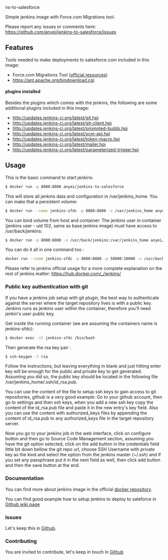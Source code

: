 ns-to-salesforce

Simple jenkins image with Force.com Migrations tool.

Please report any issues or comments here:
https://github.com/anyei/jenkins-to-salesforce/issues

## Features
Tools needed to make deployments to salesforce.com included in this image:
* Force.com Migrations Tool ([official resources]( https://developer.salesforce.com/page/Force.com_Migration_Tool ))
* https://ant.apache.org/bindownload.cgi

#### plugins installed
Besides the plugins which comes with the jenkins, the following are some additional plugins included in this image:
* http://updates.jenkins-ci.org/latest/git.hpi
* http://updates.jenkins-ci.org/latest/git-client.hpi
* http://updates.jenkins-ci.org/latest/promoted-builds.hpi
* http://updates.jenkins-ci.org/latest/scm-api.hpi
* http://updates.jenkins-ci.org/latest/token-macro.hpi
* http://updates.jenkins-ci.org/latest/mailer.hpi
* http://updates.jenkins-ci.org/latest/parameterized-trigger.hpi

## Usage

This is the basic command to start jenkins:
```sh
$ docker run -p 8080:8080 anyei/jenkins-to-salesforce
```
This will store all jenkins data and configuration in /var/jenkins_home. You can make that a persistent volume:

```sh
$ docker run --name jenkins-sfdc -p 8080:8080 -v /var/jenkins_home anyei/jenkins-to-salesforce
```

You can bind volume from host and container: 
The jenkins user in container (jenkins user - uid 102, same as base jenkins image) must have access to /usr/back/jenkins:

```sh
$ docker run -p 8080:8080 -v /usr/back/jenkins:/var/jenkins_home anyei/jenkins-to-salesforce
```

You can do it all in one command too : 
```sh
docker run --name jenkins-sfdc -p 8080:8080 -p 50000:50000 -v /usr/back/jenkins:/var/jenkins_home -d anyei/jenkins-to-salesforce
```

Please refer to jenkins official usage for a more complete explanation on the rest of jenkins matter: https://hub.docker.com/_/jenkins/


### Public key authentication with git
If you have a jenkins job setup with git plugin, the best way to authenticate against the server where the target repository lives is with a public key. Jenkins runs as jenkins user within the container, therefore you'll need jenkin's user public key.

Get inside the running container (we are assuming the containers name is jenkins-sfdc):
```sh
$ docker exec -it jenkins-sfdc /bin/bash 
```
Then generate the rsa key pair :
```sh
$ ssh-keygen -t rsa 
```
Follow the instructions, but leaving everything in blank and just hitting enter key will be enough for the public and private key to get generated. Assuming you did so, the public key should be located in the following file /var/jenkins_home/.ssh/id_rsa.pub. 

You can use the content of the file to setup ssh keys to gain access to git repositories, github is a very good example: Go to your github account, then go to settings and then ssh keys, when you add a new ssh key copy the content of the id_rsa.pub file and paste it in the new entry's key field. Also you can use the content with authorized_keys files by appending the content of id_rsa.pub to any authorized_keys file in the target repository server.

Now you go to your jenkins job in the web interface, click on configure button and then go to Source Code Management section, assuming you have the git option selected, click on the add button in the credentials field little bit down bellow the git repo url, choose SSH Username with private key as the kind and select the option from the jenkins master (~/.ssh) and if you set any passphrase put it in the next field as well, then click add button and then the save button at the end. 


### Documentation
You can find more about jenkins image in the official [docker repository](https://hub.docker.com/_/jenkins/).

You can find good example how to setup jenkins to deploy to saleforce in [Github wiki page](https://github.com/anyei/jenkins-to-salesforce/wiki)

### Issues
Let's keep this in [Github](https://github.com/anyei/jenkins-to-salesforce/issues).

### Contributing

You are invited to contribute, let's keep in touch in [Github](https://github.com/anyei/jenkins-to-salesforce)


